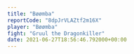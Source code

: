 ```yaml
---
title: "Bøømba"
reportCode: "8dpJrVLAZtf2m16X"
player: "Bøømba"
fight: "Gruul the Dragonkiller"
date: 2021-06-27T18:56:46.792000+00:00
---
```

